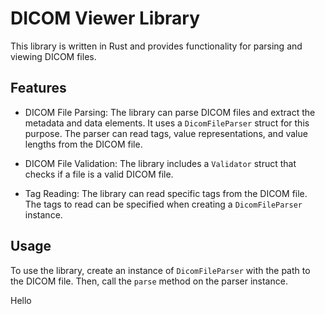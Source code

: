 # DICOM Viewer Library

This library is written in Rust and provides functionality for parsing and viewing DICOM files.

## Features

- DICOM File Parsing: The library can parse DICOM files and extract the metadata and data elements. It uses a `DicomFileParser` struct for this purpose. The parser can read tags, value representations, and value lengths from the DICOM file.

- DICOM File Validation: The library includes a `Validator` struct that checks if a file is a valid DICOM file.

- Tag Reading: The library can read specific tags from the DICOM file. The tags to read can be specified when creating a `DicomFileParser` instance.

## Usage

To use the library, create an instance of `DicomFileParser` with the path to the DICOM file. Then, call the `parse` method on the parser instance.

Hello
